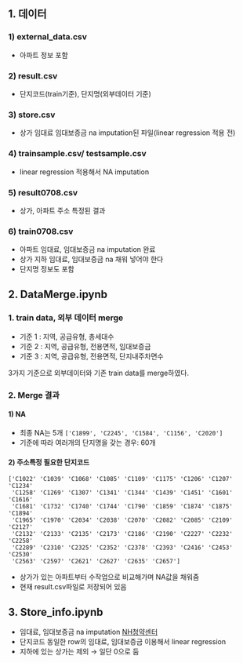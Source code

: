 ## 1. 데이터

### 1) external_data.csv

- 아파트 정보 포함

### 2) result.csv

- 단지코드(train기준), 단지명(외부데이터 기준)

### 3) store.csv

- 상가 임대료 임대보증금 na imputation된 파일(linear regression 적용 전)

### 4) trainsample.csv/ testsample.csv

- linear regression 적용해서 NA imputation

### 5) result0708.csv

- 상가, 아파트 주소 특정된 결과

### 6) train0708.csv

- 아파트 임대료, 임대보증금 na imputation 완료
- 상가 지하 임대료, 임대보증금 na 채워 넣어야 한다
- 단지명 정보도 포함



## 2. DataMerge.ipynb

### 1. train data, 외부 데이터 merge

- 기준 1 : 지역, 공급유형, 총세대수
- 기준 2 : 지역, 공급유형, 전용면적, 임대보증금
- 기준 3 : 지역, 공급유형, 전용면적, 단지내주차면수

3가지 기준으로 외부데이터와 기존 train data를 merge하였다. 

### 2. Merge 결과

#### 1) NA

- 최종 NA는 5개 ```['C1899', 'C2245', 'C1584', 'C1156', 'C2020']```
- 기준에 따라 여러개의 단지명을 갖는 경우: 60개

#### 2) 주소특정 필요한 단지코드

```
['C1022' 'C1039' 'C1068' 'C1085' 'C1109' 'C1175' 'C1206' 'C1207' 'C1234'
 'C1258' 'C1269' 'C1307' 'C1341' 'C1344' 'C1439' 'C1451' 'C1601' 'C1616'
 'C1681' 'C1732' 'C1740' 'C1744' 'C1790' 'C1859' 'C1874' 'C1875' 'C1894'
 'C1965' 'C1970' 'C2034' 'C2038' 'C2070' 'C2082' 'C2085' 'C2109' 'C2127'
 'C2132' 'C2133' 'C2135' 'C2173' 'C2186' 'C2190' 'C2227' 'C2232' 'C2258'
 'C2289' 'C2310' 'C2325' 'C2352' 'C2378' 'C2393' 'C2416' 'C2453' 'C2530'
 'C2563' 'C2597' 'C2621' 'C2627' 'C2635' 'C2657']
```

- 상가가 있는 아파트부터 수작업으로 비교해가며 NA값을 채워줌
- 현재 result.csv파일로 저장되어 있음 

  

## 3. Store_info.ipynb

- 임대료, 임대보증금 na imputation [NH청약센터](https://apply.lh.or.kr/LH/index.html?gv_url=SIL::CLCC_SIL_0080.xfdl&gv_menuId=1010205&gv_param=CCR_CNNT_SYS_DS_CD:04,PAN_ID:BN-0000819,LCC:Y#SIL::CLCC_SIL_0030:1010205)
- 단지코드 동일한 row의 임대료, 임대보증금 이용해서 linear regression
- 지하에 있는 상가는 제외 $\rightarrow$ 일단 0으로 둠

